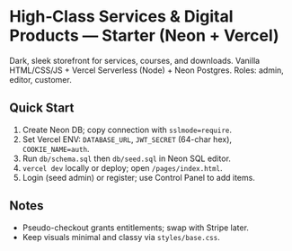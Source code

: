 # High‑Class Services & Digital Products — Starter (Neon + Vercel)

Dark, sleek storefront for services, courses, and downloads. Vanilla HTML/CSS/JS + Vercel Serverless (Node) + Neon Postgres. Roles: admin, editor, customer.

## Quick Start
1. Create Neon DB; copy connection with `sslmode=require`.
2. Set Vercel ENV: `DATABASE_URL`, `JWT_SECRET` (64-char hex), `COOKIE_NAME=auth`.
3. Run `db/schema.sql` then `db/seed.sql` in Neon SQL editor.
4. `vercel dev` locally or deploy; open `/pages/index.html`.
5. Login (seed admin) or register; use Control Panel to add items.

## Notes
- Pseudo-checkout grants entitlements; swap with Stripe later.
- Keep visuals minimal and classy via `styles/base.css`.
